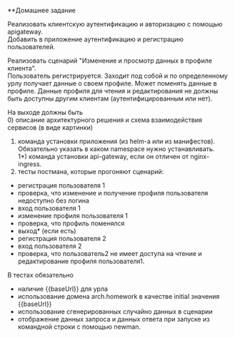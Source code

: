 **Домашнее задание  
  
Реализовать клиентскую аутентификацию и авторизацию с помощью apigateway.  
Добавить в приложение аутентификацию и регистрацию пользователей.  
  
Реализовать сценарий "Изменение и просмотр данных в профиле клиента".  
Пользователь регистрируется. Заходит под собой и по определенному урлу получает данные о своем профиле. Может поменять данные в профиле. Данные профиля для чтения и редактирования не должны быть доступны другим клиентам (аутентифицированным или нет).  
  
На выходе должны быть  
0) описание архитектурного решения и схема взаимодействия сервисов (в виде картинки)  
1) команда установки приложения (из helm-а или из манифестов). Обязательно указать в каком namespace нужно устанавливать.  
1*) команда установки api-gateway, если он отличен от nginx-ingress.  
2) тесты постмана, которые прогоняют сценарий:  
- регистрация пользователя 1  
- проверка, что изменение и получение профиля пользователя недоступно без логина  
- вход пользователя 1  
- изменение профиля пользователя 1  
- проверка, что профиль поменялся  
- выход* (если есть)  
- регистрация пользователя 2  
- вход пользователя 2  
- проверка, что пользователь2 не имеет доступа на чтение и редактирование профиля пользователя1.  
  
В тестах обязательно  
- наличие {{baseUrl}} для урла  
- использование домена arch.homework в качестве initial значения {{baseUrl}}  
- использование сгенерированных случайно данных в сценарии  
- отображение данных запроса и данных ответа при запуске из командной строки с помощью newman.  
